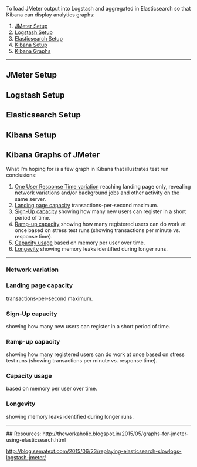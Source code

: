 To load JMeter output into Logstash and aggregated in Elasticsearch so that Kibana can display analytics graphs:

1. <a href="#JMeterSetup"> JMeter Setup</a>
2. <a href="#LogstashSetup"> Logstash Setup</a>
3. <a href="#ElasticsearchSetup"> Elasticsearch Setup</a>
4. <a href="#KibanaSetup"> Kibana Setup</a>
5. <a href="#KibanaGraphsJMeter"> Kibana Graphs</a>

<hr />

## <a name="JMeterSetup"> JMeter Setup</a>


## <a name="LogstashSetup"> Logstash Setup</a>


## <a name="ElasticsearchSetup"> Elasticsearch Setup</a>


## <a name="KibanaSetup"> Kibana Setup</a>


## <a name="KibanaGraphsJMeter"> Kibana Graphs of JMeter</a>
What I’m hoping for is a few graph in Kibana that illustrates test run conclusions:

1. <a href="#NetworkVariation">One User Response Time variation</a> reaching landing page only, revealing network variations
   and/or background jobs and other activity on the same server.
2. <a href="#LandingPageCapacity">Landing page capacity</a> transactions-per-second maximum.
3. <a href="#SignUpCapacity">Sign-Up capacity</a> showing how many new users can register in a short period of time.
4. <a href="#WorkCapacity">Ramp-up capacity</a> showing how many registered users can do work at once based on 
   stress test runs (showing transactions per minute vs. response time).
5. <a href="#CapacityUsage">Capacity usage</a> based on memory per user over time.
6. <a href="#Longevity">Longevity</a> showing memory leaks identified during longer runs.

<hr />

### <a name="NetworkVariation">Network variation</a>


### <a name="LandingPageCapacity">Landing page capacity</a>
   transactions-per-second maximum.


### <a name="SignUpCapacity">Sign-Up capacity</a> 
   showing how many new users can register in a short period of time.


### <a name="WorkCapacity">Ramp-up capacity</a> 
   showing how many registered users can do work at once based on 
   stress test runs (showing transactions per minute vs. response time).


### <a name="CapacityUsage">Capacity usage</a> 
   based on memory per user over time.


### <a name="Longevity">Longevity</a> 
   showing memory leaks identified during longer runs.

<hr />
## Resources:
http://theworkaholic.blogspot.in/2015/05/graphs-for-jmeter-using-elasticsearch.html

http://blog.sematext.com/2015/06/23/replaying-elasticsearch-slowlogs-logstash-jmeter/


